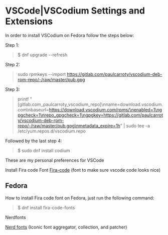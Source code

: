 # VSCode|VSCodium Settings and Extensions

In order to install VSCodium on Fedora follow the steps below:

Step 1:

>$ dnf upgrade --refresh

Step 2:

> sudo rpmkeys --import https://gitlab.com/paulcarroty/vscodium-deb-rpm-repo/-/raw/master/pub.gpg

Step 3:

> printf "[gitlab.com_paulcarroty_vscodium_repo]\nname=download.vscodium.com\nbaseurl=https://download.vscodium.com/rpms/\nenabled=1\ngpgcheck=1\nrepo_gpgcheck=1\ngpgkey=https://gitlab.com/paulcarroty/vscodium-deb-rpm-repo/-/raw/master/pub.gpg\nmetadata_expire=1h" | sudo tee -a /etc/yum.repos.d/vscodium.repo

Followed by the last step 4:

> $ sudo dnf install codium

These are my personal preferences for VSCode

Install Fira code Font
[Fira-code](https://github.com/tonsky/FiraCode/wiki/Installing) (font to make sure vscode code looks nice)

## Fedora
How to install Fira code font on Fedora, just run the following command:
> $ dnf install fira-code-fonts

Nerdfonts

[Nerd fonts](https://www.nerdfonts.com/) (Iconic font aggregator, collection, and patcher)